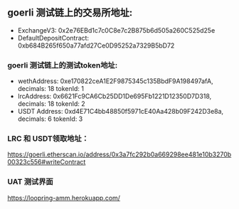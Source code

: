 ## goerli 测试链上的交易所地址:
- ExchangeV3: 0x2e76EBd1c7c0C8e7c2B875b6d505a260C525d25e
- DefaultDepositContract: 0xb684B265f650a77afd27Ce0D95252a7329B5bD72

### goerli 测试链上的测试token地址:
- wethAddress: 0xe170822ceA1E2F9875345c135BbdF9A198497afA,  decimals: 18  tokenId: 1  
- lrcAddress: 0x6621Fc9CA6Cb25DD1De695Fb1221D12350D7D318,   decimals: 18  tokenId: 2  
- USDT Address: 0xd4E71C4bb48850f5971cE40Aa428b09F242D3e8a, decimals: 6   tokenId: 3  

### LRC 和 USDT领取地址：

https://goerli.etherscan.io/address/0x3a7fc292b0a669298ee481e10b3270b00323c556#writeContract

### UAT 测试界面
https://loopring-amm.herokuapp.com/